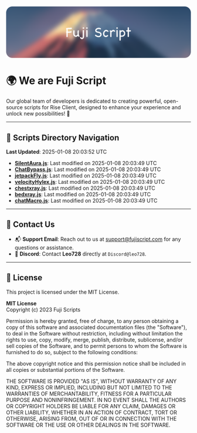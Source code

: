 ![Banner](.github/b.webp)

# 🌍 **We are Fuji Script**

Our global team of developers is dedicated to creating powerful, open-source scripts for Rise Client, designed to enhance your experience and unlock new possibilities! 🌟

---
<!-- SCRIPTS_NAVIGATION_START -->
## 📂 **Scripts Directory Navigation**

**Last Updated**: 2025-01-08 20:03:52 UTC

- **[SilentAura.js](scripts/SilentAura.js)**: Last modified on 2025-01-08 20:03:49 UTC
- **[ChatBypass.js](scripts/ChatBypass.js)**: Last modified on 2025-01-08 20:03:49 UTC
- **[jetpackFly.js](scripts/jetpackFly.js)**: Last modified on 2025-01-08 20:03:49 UTC
- **[velocityHylex.js](scripts/velocityHylex.js)**: Last modified on 2025-01-08 20:03:49 UTC
- **[chestxray.js](scripts/chestxray.js)**: Last modified on 2025-01-08 20:03:49 UTC
- **[bedxray.js](scripts/bedxray.js)**: Last modified on 2025-01-08 20:03:49 UTC
- **[chatMacro.js](scripts/chatMacro.js)**: Last modified on 2025-01-08 20:03:49 UTC

<!-- SCRIPTS_NAVIGATION_END -->

---

## 💬 **Contact Us**  
- 📬 **Support Email**: Reach out to us at [support@fujiscript.com](mailto:support@fujiscript.com) for any questions or assistance.  
- 💬 **Discord**: Contact **Leo728** directly at `Discord@leo728`.

---

## 📜 **License**

This project is licensed under the MIT License.  

**MIT License**  
Copyright (c) 2023 Fuji Scripts  

Permission is hereby granted, free of charge, to any person obtaining a copy of this software and associated documentation files (the "Software"), to deal in the Software without restriction, including without limitation the rights to use, copy, modify, merge, publish, distribute, sublicense, and/or sell copies of the Software, and to permit persons to whom the Software is furnished to do so, subject to the following conditions:  

The above copyright notice and this permission notice shall be included in all copies or substantial portions of the Software.  

THE SOFTWARE IS PROVIDED "AS IS", WITHOUT WARRANTY OF ANY KIND, EXPRESS OR IMPLIED, INCLUDING BUT NOT LIMITED TO THE WARRANTIES OF MERCHANTABILITY, FITNESS FOR A PARTICULAR PURPOSE AND NONINFRINGEMENT. IN NO EVENT SHALL THE AUTHORS OR COPYRIGHT HOLDERS BE LIABLE FOR ANY CLAIM, DAMAGES OR OTHER LIABILITY, WHETHER IN AN ACTION OF CONTRACT, TORT OR OTHERWISE, ARISING FROM, OUT OF OR IN CONNECTION WITH THE SOFTWARE OR THE USE OR OTHER DEALINGS IN THE SOFTWARE.  
